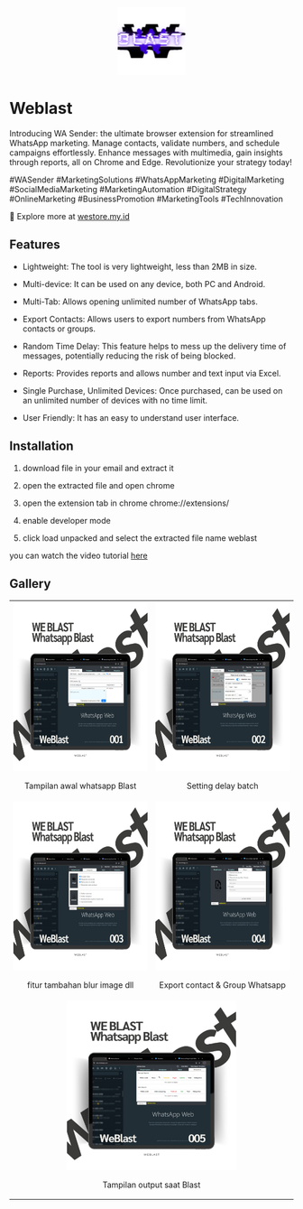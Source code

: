 <!-- create logo in midle readme md  -->

<p align="center">
  <img src="https://github.com/rezapace/Whatsapp-Api/blob/main/Weblast/picture/logo/WEBLAST.png?raw=true" alt="Weblast" width="120" height="120">
</p>

# Weblast

Introducing WA Sender: the ultimate browser extension for streamlined WhatsApp marketing. Manage contacts, validate numbers, and schedule campaigns effortlessly. Enhance messages with multimedia, gain insights through reports, all on Chrome and Edge. Revolutionize your strategy today! 

#WASender #MarketingSolutions #WhatsAppMarketing #DigitalMarketing #SocialMediaMarketing #MarketingAutomation #DigitalStrategy #OnlineMarketing #BusinessPromotion #MarketingTools #TechInnovation

💼 Explore more at [westore.my.id](https://westore.my.id/)


## Features

- Lightweight: The tool is very lightweight, less than 2MB in size.

- Multi-device: It can be used on any device, both PC and Android.

- Multi-Tab: Allows opening unlimited number of WhatsApp tabs.

- Export Contacts: Allows users to export numbers from WhatsApp contacts or groups.

- Random Time Delay: This feature helps to mess up the delivery time of messages, potentially reducing the risk of being blocked.

- Reports: Provides reports and allows number and text input via Excel.

- Single Purchase, Unlimited Devices: Once purchased, can be used on an unlimited number of devices with no time limit.

- User Friendly: It has an easy to understand user interface.

## Installation

<!-- buat agar menjadi gambar dan deskripsi -->

1. download file in your email and extract it

2. open the extracted file and open chrome

3. open the extension tab in chrome chrome://extensions/

4. enable developer mode

5. click load unpacked and select the extracted file name weblast

you can watch the video tutorial [here](https://youtube.com/playlist?list=PLRzM0GJRyhbkKhUBk9DP7TlXXH7pcrIaN&si=Zacvo8AG74WscAkT)

## Gallery

<!-- buat agar menjadi gambar dan deskripsi -->


<table>
  <tr>
    <td align="center">
      <img src="https://github.com/rezapace/Whatsapp-Api/blob/main/Weblast/picture/3)%20MOCUP/weblast%20Transparant%20Background/1.png?raw=true" alt="Weblast" width="300" height="300">
      <p>Tampilan awal whatsapp Blast</p>
    </td>
    <td align="center">
      <img src="https://github.com/rezapace/Whatsapp-Api/blob/main/Weblast/picture/3)%20MOCUP/weblast%20Transparant%20Background/2.png?raw=true" alt="Weblast" width="300" height="300">
      <p>Setting delay batch</p>
    </td>
  </tr>
  <tr>
    <td align="center">
      <img src="https://github.com/rezapace/Whatsapp-Api/blob/main/Weblast/picture/3)%20MOCUP/weblast%20Transparant%20Background/3.png?raw=true" alt="Weblast" width="300" height="300">
      <p>fitur tambahan blur image dll</p>
    </td>
    <td align="center">
      <img src="https://github.com/rezapace/Whatsapp-Api/blob/main/Weblast/picture/3)%20MOCUP/weblast%20Transparant%20Background/4.png?raw=true" alt="Weblast" width="300" height="300">
      <p>Export contact & Group Whatsapp</p>
    </td>
  </tr>
  <tr>
    <td align="center" colspan="2">
      <img src="https://github.com/rezapace/Whatsapp-Api/blob/main/Weblast/picture/3)%20MOCUP/weblast%20Transparant%20Background/5.png?raw=true" alt="Weblast" width="300" height="300">
      <p>Tampilan output saat Blast</p>
    </td>
  </tr>
</table>



